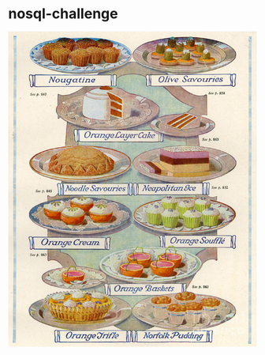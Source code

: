# nosql-challenge

![english food](https://github.com/caitlin-hartley/nosql-challenge/blob/main/images/uk_food_magazine.jpg)
